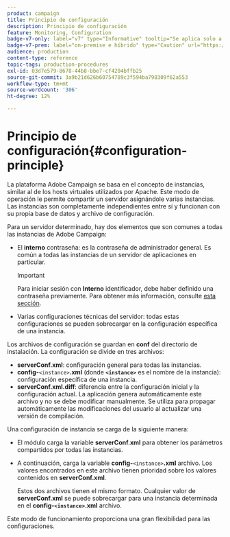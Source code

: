 ```yaml
---
product: campaign
title: Principio de configuración
description: Principio de configuración
feature: Monitoring, Configuration
badge-v7-only: label="v7" type="Informative" tooltip="Se aplica solo a Campaign Classic v7"
badge-v7-prem: label="on-premise e híbrido" type="Caution" url="https://experienceleague.adobe.com/docs/campaign-classic/using/installing-campaign-classic/architecture-and-hosting-models/hosting-models-lp/hosting-models.html?lang=es" tooltip="Se aplica solo a implementaciones On-premise e híbridas"
audience: production
content-type: reference
topic-tags: production-procedures
exl-id: 03d7e579-8678-44b8-bbe7-cf4204bffb25
source-git-commit: 3a9b21d626b60754789c3f594ba798309f62a553
workflow-type: tm+mt
source-wordcount: '306'
ht-degree: 12%

---
```


# Principio de configuración{#configuration-principle}



La plataforma Adobe Campaign se basa en el concepto de instancias, similar al de los hosts virtuales utilizados por Apache. Este modo de operación le permite compartir un servidor asignándole varias instancias. Las instancias son completamente independientes entre sí y funcionan con su propia base de datos y archivo de configuración.

Para un servidor determinado, hay dos elementos que son comunes a todas las instancias de Adobe Campaign:

* El **interno** contraseña: es la contraseña de administrador general. Es común a todas las instancias de un servidor de aplicaciones en particular.

  >[!IMPORTANT]
  >
  >Para iniciar sesión con **Interno** identificador, debe haber definido una contraseña previamente. Para obtener más información, consulte [esta sección](../../installation/using/configuring-campaign-server.md#internal-identifier).

* Varias configuraciones técnicas del servidor: todas estas configuraciones se pueden sobrecargar en la configuración específica de una instancia.

Los archivos de configuración se guardan en **conf** del directorio de instalación. La configuración se divide en tres archivos:

* **serverConf.xml**: configuración general para todas las instancias.
* **config-**`<instance>`**.xml** (donde **`<instance>`** es el nombre de la instancia): configuración específica de una instancia.
* **serverConf.xml.diff**: diferencia entre la configuración inicial y la configuración actual. La aplicación genera automáticamente este archivo y no se debe modificar manualmente. Se utiliza para propagar automáticamente las modificaciones del usuario al actualizar una versión de compilación.

Una configuración de instancia se carga de la siguiente manera:

* El módulo carga la variable **serverConf.xml** para obtener los parámetros compartidos por todas las instancias.
* A continuación, carga la variable **config-**`<instance>`**.xml** archivo. Los valores encontrados en este archivo tienen prioridad sobre los valores contenidos en **serverConf.xml**.

  Estos dos archivos tienen el mismo formato. Cualquier valor de **serverConf.xml** se puede sobrecargar para una instancia determinada en el **config-`<instance>`.xml** archivo.

Este modo de funcionamiento proporciona una gran flexibilidad para las configuraciones.
